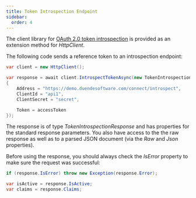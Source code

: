 ```yaml
---
title: Token Introspection Endpoint
sidebar:
  order: 4
---
```


The client library for [OAuth 2.0 token
introspection](https://tools.ietf.org/html/rfc7662) is provided as an
extension method for *HttpClient*.

The following code sends a reference token to an introspection endpoint:

```csharp
var client = new HttpClient();

var response = await client.IntrospectTokenAsync(new TokenIntrospectionRequest
{
    Address = "https://demo.duendesoftware.com/connect/introspect",
    ClientId = "api1",
    ClientSecret = "secret",

    Token = accessToken
});
```

The response is of type *TokenIntrospectionResponse* and has properties
for the standard response parameters. You also have access to the the
raw response as well as to a parsed JSON document (via the *Raw* and
*Json* properties).

Before using the response, you should always check the *IsError*
property to make sure the request was successful:

```csharp
if (response.IsError) throw new Exception(response.Error);

var isActive = response.IsActive;
var claims = response.Claims;
```
